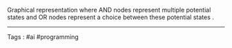 Graphical representation where AND nodes represent multiple potential states and OR nodes represent a choice between these potential states . 
___
Tags : #ai #programming 
